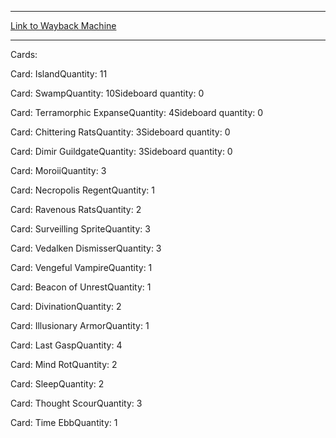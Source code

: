 
---
[Link to Wayback Machine](https://web.archive.org/web/20150701113720/http://magic.wizards.com/en/articles/decks/zorislavs-masks-dimir-deck-2013-12-23)

[_metadata_:generator]:- "Drupal 7 (http://drupal.org)"
[_metadata_:node]:- "150276"
[_metadata_:publish_date]:- "2013-12-23"
[_metadata_:source]:- "article"
[_metadata_:title]:- "Zorislav's `Masks of the Dimir` Deck"
[_metadata_:wayback_capture_timestamp]:- "2015-07-01 11:37:20"
[_metadata_:wayback_raw_url]:- "https://web.archive.org/web/20150701113720id_/http://magic.wizards.com/en/articles/decks/zorislavs-masks-dimir-deck-2013-12-23"
[_metadata_:wayback_url]:- "http://magic.wizards.com/en/articles/decks/zorislavs-masks-dimir-deck-2013-12-23"
---





Cards: 

Card: IslandQuantity: 11 



Card: SwampQuantity: 10Sideboard quantity: 0 



Card: Terramorphic ExpanseQuantity: 4Sideboard quantity: 0 



Card: Chittering RatsQuantity: 3Sideboard quantity: 0 



Card: Dimir GuildgateQuantity: 3Sideboard quantity: 0 



Card: MoroiiQuantity: 3 



Card: Necropolis RegentQuantity: 1 



Card: Ravenous RatsQuantity: 2 



Card: Surveilling SpriteQuantity: 3 



Card: Vedalken DismisserQuantity: 3 



Card: Vengeful VampireQuantity: 1 



Card: Beacon of UnrestQuantity: 1 



Card: DivinationQuantity: 2 



Card: Illusionary ArmorQuantity: 1 



Card: Last GaspQuantity: 4 



Card: Mind RotQuantity: 2 



Card: SleepQuantity: 2 



Card: Thought ScourQuantity: 3 



Card: Time EbbQuantity: 1 




 

 
